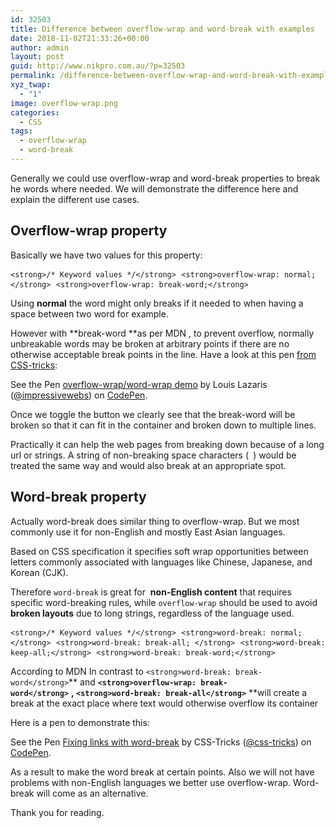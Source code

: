 ```yaml
---
id: 32503
title: Difference between overflow-wrap and word-break with examples
date: 2018-11-02T21:33:26+00:00
author: admin
layout: post
guid: http://www.nikpro.com.au/?p=32503
permalink: /difference-between-overflow-wrap-and-word-break-with-examples/
xyz_twap:
  - "1"
image: overflow-wrap.png
categories:
  - CSS
tags:
  - overflow-wrap
  - word-break
---
```

Generally we could use overflow-wrap and word-break properties to break he words where needed. We will demonstrate the difference here and explain the different use cases.

<!-- /wp:core-embed/wordpress -->

<!-- wp:heading -->

## Overflow-wrap property

<!-- /wp:heading -->

<!-- wp:paragraph -->

Basically we have two values for this property:

<!-- /wp:paragraph -->

<!-- wp:preformatted -->

<pre class="wp-block-preformatted"><code>&lt;strong>/* Keyword values */&lt;/strong></code> <code>&lt;strong>overflow-wrap: normal;&lt;/strong></code> <code>&lt;strong>overflow-wrap: break-word;&lt;/strong></code></pre>

<!-- /wp:preformatted -->

<!-- wp:paragraph -->

Using **normal** the word might only breaks if it needed to when having a space between two word for example.

<!-- /wp:paragraph -->

<!-- wp:paragraph -->

However with **break-word **as per MDN , to prevent overflow, normally unbreakable words may be broken at arbitrary points if there are no otherwise acceptable break points in the line. Have a look at this pen <a href="https://css-tricks.com/almanac/properties/o/overflow-wrap/" target="_blank" rel="noreferrer noopener">from CSS-tricks</a>:

<!-- /wp:paragraph -->

<!-- wp:html -->

<p class="codepen" data-height="265" data-theme-id="0" data-slug-hash="ZLBvav" data-default-tab="css,result" data-user="impressivewebs" data-pen-title="overflow-wrap/word-wrap demo">
  See the Pen <a href="https://codepen.io/impressivewebs/pen/ZLBvav/">overflow-wrap/word-wrap demo</a> by Louis Lazaris (<a href="https://codepen.io/impressivewebs">@impressivewebs</a>) on <a href="https://codepen.io">CodePen</a>.
</p>



<!-- /wp:html -->

<!-- wp:paragraph -->

Once we toggle the button we clearly see that the break-word will be broken so that it can fit in the container and broken down to multiple lines.

<!-- /wp:paragraph -->

<!-- wp:paragraph -->

Practically it can help the web pages from breaking down because of a long url or strings. A string of non-breaking space characters (` `) would be treated the same way and would also break at an appropriate spot.

<!-- /wp:paragraph -->

<!-- wp:heading -->

## Word-break property

<!-- /wp:heading -->

<!-- wp:paragraph -->

Actually word-break does similar thing to overflow-wrap. But we most commonly use it for non-English and mostly East Asian languages.

<!-- /wp:paragraph -->

<!-- wp:paragraph -->

Based on CSS specification it specifies soft wrap opportunities between letters commonly associated with languages like Chinese, Japanese, and Korean (CJK).

<!-- /wp:paragraph -->

<!-- wp:paragraph -->

Therefore `word-break` is great for  **non-English content** that requires specific word-breaking rules, while `overflow-wrap` should be used to avoid **broken layouts** due to long strings, regardless of the language used.

<!-- /wp:paragraph -->

<!-- wp:preformatted -->

<pre class="wp-block-preformatted"><code>&lt;strong>/* Keyword values */&lt;/strong></code> <code>&lt;strong>word-break: normal; &lt;/strong></code> <code>&lt;strong>word-break: break-all; &lt;/strong></code> <code>&lt;strong>word-break: keep-all;&lt;/strong></code> <code>&lt;strong>word-break: break-word;&lt;/strong></code></pre>

<!-- /wp:preformatted -->

<!-- wp:paragraph -->

According to MDN In contrast to `<strong>word-break: break-word</strong>`** and **`<strong>overflow-wrap: break-word</strong>`** **, `<strong>word-break: break-all</strong>`** **will create a break at the exact place where text would otherwise overflow its container

<!-- /wp:paragraph -->

<!-- wp:paragraph -->

Here is a pen to demonstrate this:

<!-- /wp:paragraph -->

<!-- wp:html -->

<p class="codepen" data-height="265" data-theme-id="0" data-slug-hash="avavBY" data-default-tab="html,result" data-user="css-tricks" data-pen-title="Fixing links with word-break">
  See the Pen <a href="https://codepen.io/team/css-tricks/pen/avavBY/">Fixing links with word-break</a> by CSS-Tricks (<a href="https://codepen.io/css-tricks">@css-tricks</a>) on <a href="https://codepen.io">CodePen</a>.
</p>



<!-- /wp:html -->

<!-- wp:paragraph -->

As a result to make the word break at certain points. Also we will not have problems with non-English languages we better use overflow-wrap. Word-break will come as an alternative.

<!-- /wp:paragraph -->

<!-- wp:paragraph -->

Thank you for reading.

<!-- /wp:paragraph -->